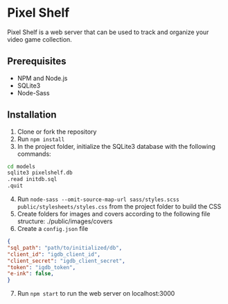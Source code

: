 # Pixel Shelf

Pixel Shelf is a web server that can be used to track and organize your video game collection.

## Prerequisites

* NPM and Node.js
* SQLite3
* Node-Sass

## Installation

1. Clone or fork the repository
2. Run `npm install`
3. In the project folder, initialize the SQLite3 database with the following commands:

```sh
cd models
sqlite3 pixelshelf.db
.read initdb.sql
.quit
```

4. Run `node-sass --omit-source-map-url sass/styles.scss public/stylesheets/styles.css` from the project folder to build
   the CSS
5. Create folders for images and covers according to the following file structure: ./public/images/covers
6. Create a `config.json` file
```json
{
"sql_path": "path/to/initialized/db",
"client_id": "igdb_client_id",
"client_secret": "igdb_client_secret",
"token": "igdb_token",
"e-ink": false,
}
```

7. Run `npm start` to run the web server on localhost:3000
